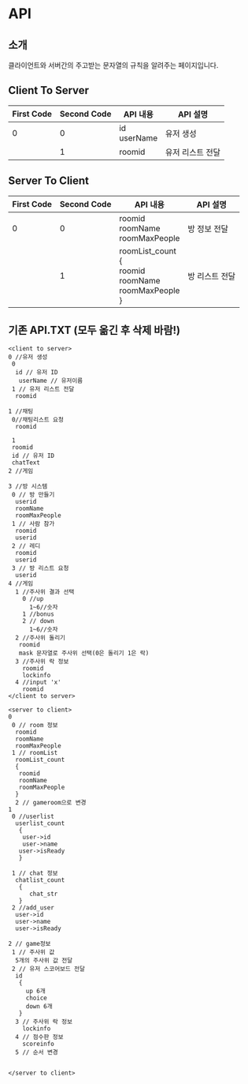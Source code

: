 
# API

## 소개

클라이언트와 서버간의 주고받는 문자열의 규칙을 알려주는 페이지입니다.

## Client To Server

| First Code | Second Code | API 내용 | API 설명 |
|---|---|---|---|
| 0 | 0 | id </br> userName| 유저 생성|
|   | 1 | roomid | 유저 리스트 전달 |

## Server To Client

| First Code | Second Code | API 내용 | API 설명 |
|---|---|---|---|
| 0 | 0 | roomid </br>roomName</br>roomMaxPeople| 방 정보 전달 |
|   | 1 |roomList_count </br> { </br> roomid </br> roomName </br> roomMaxPeople</br>  }| 방 리스트 전달 |

## 기존 API.TXT (모두 옮긴 후 삭제 바람!)
```
<client to server>
0 //유저 생성
 0
  id // 유저 ID
   userName // 유저이름
 1 // 유저 리스트 전달
  roomid

1 //채팅 
 0//채팅리스트 요청
  roomid

 1
 roomid
 id // 유저 ID
 chatText
2 //게임

3 //방 시스템
 0 // 방 만들기
  userid
  roomName
  roomMaxPeople
 1 // 사람 참가
  roomid
  userid
 2 // 레디
  roomid
  userid
 3 // 방 리스트 요청
  userid
4 //게임
  1 //주사위 결과 선택
    0 //up
      1~6//숫자
    1 //bonus
    2 // down
      1~6//숫자
  2 //주사위 돌리기
   roomid
   mask 문자열로 주사위 선택(0은 돌리기 1은 락)
  3 //주사위 락 정보
    roomid
    lockinfo
  4 //input 'x'
    roomid
</client to server>

<server to client>
0
 0 // room 정보
  roomid
  roomName
  roomMaxPeople
 1 // roomList
  roomList_count
  {
   roomid
   roomName
   roomMaxPeople
  }
  2 // gameroom으로 변경
1
 0 //userlist
  userlist_count
   {
	user->id
	user->name
   user->isReady
   } 

 1 // chat 정보
  chatlist_count
   {
	  chat_str
   }
 2 //add_user
  user->id
  user->name
  user->isReady
   
2 // game정보
 1 // 주사위 값
  5개의 주사위 값 전달
 2 // 유저 스코어보드 전달
  id
   {
     up 6개
     choice
     down 6개
   }
  3 // 주사위 락 정보
    lockinfo
  4 // 점수판 정보
    scoreinfo
  5 // 순서 변경
    

</server to client>
```